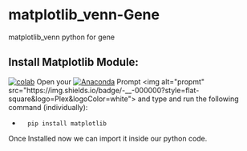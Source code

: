 # matplotlib_venn-Gene
matplotlib_venn python for gene

## Install Matplotlib Module:
<a href="https://githubtocolab.com/milaan9/11_Python_Matplotlib_Module"><img src="https://colab.research.google.com/assets/colab-badge.svg" alt="colab"/></a>
Open your [![Anaconda]([https://img.shields.io/badge/Anaconda-342B029.svg?&style=flate&logo=anaconda&logoColor=white)](https://www.anaconda.com/products/individual](https://colab.research.google.com/assets/colab-badge.svg)) Prompt <img alt="propmt" src="https://img.shields.io/badge/-__-000000?style=flat-square&logo=Plex&logoColor=white"> and type and run the following command (individually):

 -       pip install matplotlib  
 

Once Installed now we can import it inside our python code.


